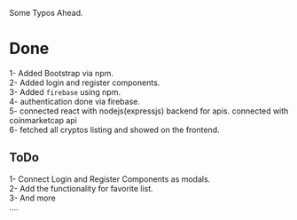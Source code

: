Some Typos Ahead.
# Done
1- Added Bootstrap via npm.  
2- Added login and register components.  
3- Added `firebase` using npm.  
4- authentication done via firebase.  
5- connected react with nodejs(expressjs) backend for apis.
connected with coinmarketcap api  
6- fetched all cryptos listing and showed on the frontend.  

## ToDo
1- Connect Login and Register Components as modals.  
2- Add the functionality for favorite list.  
3- And more  
....
###

####